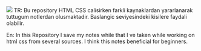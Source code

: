 <img src=https://github.com/musatoktas/HTML-CSS-Notes/blob/master/HTML-CSS%20Pics%20Folder/html5_css3_logo.png>
TR: Bu repository HTML CSS calisirken farkli kaynaklardan yararlanarak tuttugum notlerdan olusmaktadir. Baslangic seviyesindeki kisilere faydali olabilir.

En: In this Repository I save my notes while that I ve taken while working on html css from several sources. I think this notes beneficial for beginners.
